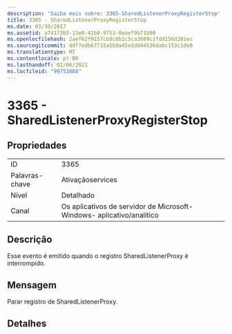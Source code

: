 ```yaml
---
description: 'Saiba mais sobre: 3365-SharedListenerProxyRegisterStop'
title: 3365 - SharedListenerProxyRegisterStop
ms.date: 03/30/2017
ms.assetid: a74173b3-13e8-41b0-9753-8eaef9b71b90
ms.openlocfilehash: 2aef62f9157cb8c8b2c5ca3609c1fdd156d201ec
ms.sourcegitcommit: ddf7edb67715a5b9a45e3dd44536dabc153c1de0
ms.translationtype: MT
ms.contentlocale: pt-BR
ms.lasthandoff: 02/06/2021
ms.locfileid: "99753088"
---
```

# <a name="3365---sharedlistenerproxyregisterstop"></a>3365 - SharedListenerProxyRegisterStop

## <a name="properties"></a>Propriedades  
  
|||  
|-|-|  
|ID|3365|  
|Palavras-chave|Ativaçãoservices|  
|Nível|Detalhado|  
|Canal|Os aplicativos de servidor de Microsoft-Windows- aplicativo/analítico|  
  
## <a name="description"></a>Descrição  

 Esse evento é emitido quando o registro SharedListenerProxy é interrompido.  
  
## <a name="message"></a>Mensagem  

 Parar registro de SharedListenerProxy.  
  
## <a name="details"></a>Detalhes
